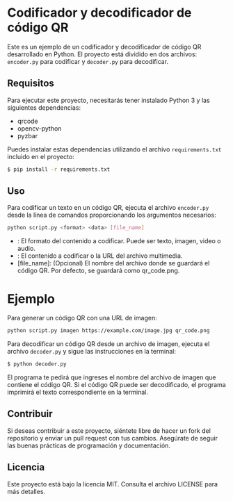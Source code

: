 # Codificador y decodificador de código QR

Este es un ejemplo de un codificador y decodificador de código QR desarrollado en Python. El proyecto está dividido en dos archivos: `encoder.py` para codificar y `decoder.py` para decodificar.

## Requisitos

Para ejecutar este proyecto, necesitarás tener instalado Python 3 y las siguientes dependencias:

- qrcode
- opencv-python
- pyzbar

Puedes instalar estas dependencias utilizando el archivo `requirements.txt` incluido en el proyecto:


```bash
$ pip install -r requirements.txt
```

## Uso

Para codificar un texto en un código QR, ejecuta el archivo `encoder.py` desde la línea de comandos proporcionando los argumentos necesarios:

```bash
python script.py <format> <data> [file_name]
```

* <format>: El formato del contenido a codificar. Puede ser texto, imagen, video o audio.
* <data>: El contenido a codificar o la URL del archivo multimedia.
* [file_name]: (Opcional) El nombre del archivo donde se guardará el código QR. Por defecto, se guardará como qr_code.png.

# Ejemplo

Para generar un código QR con una URL de imagen:

```bash
python script.py imagen https://example.com/image.jpg qr_code.png
```

Para decodificar un código QR desde un archivo de imagen, ejecuta el archivo `decoder.py` y sigue las instrucciones en la terminal:


```bash
$ python decoder.py
```

El programa te pedirá que ingreses el nombre del archivo de imagen que contiene el código QR. Si el código QR puede ser decodificado, el programa imprimirá el texto correspondiente en la terminal.

## Contribuir

Si deseas contribuir a este proyecto, siéntete libre de hacer un fork del repositorio y enviar un pull request con tus cambios. Asegúrate de seguir las buenas prácticas de programación y documentación. 

## Licencia

Este proyecto está bajo la licencia MIT. Consulta el archivo LICENSE para más detalles.



